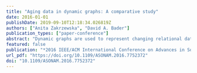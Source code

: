 ```yaml
---
title: "Aging data in dynamic graphs: A comparative study"
date: 2016-01-01
publishDate: 2019-09-10T12:18:34.026819Z
authors: ["Anita Zakrzewska", "David A. Bader"]
publication_types: ["paper-conference"]
abstract: "Dynamic graphs are used to represent changing relational data. In order to create a dynamic graph representing relationships or interactions over time, it is necessary to choose a method of adding new data and removing, or otherwise de-emphasizing, past data to decrease its influence. In particular, the question of aging edges is new to dynamic graphs and has not been thoroughly studied. In this work, we address the problem of aging vertices and edges to create a dynamic graph from a stream of temporal data. We provide two new methods, active vertex and active edge, and also evaluate two methods from the literature, sliding window and weight decay. By analyzing various properties of the dynamic graphs created by each aging method, we provide practitioners with quantitative comparisons. We find several interesting similarities and differences. The active vertex and weight decay methods reduce the variability over time of several vertex level measures compared to sliding window and active edge. This means that in practice, active vertex or weight decay may be more useful if graph stability is preferred, while sliding window or active edge may be preferred if the graph should be sensitive to changes in the underlying data stream. Each method also differently affects global measures. The most connected graph is produced by active vertex, while the most disconnected by weight decay. We observe that despite the differences, the graphs produced by each method experience similar types of changes at similar points in time."
featured: false
publication: "*2016 IEEE/ACM International Conference on Advances in Social Networks Analysis and Mining, ASONAM 2016, San Francisco, CA, USA, August 18-21, 2016*"
url_pdf: "https://doi.org/10.1109/ASONAM.2016.7752372"
doi: "10.1109/ASONAM.2016.7752372"
---
```


